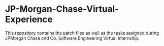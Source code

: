 # JP-Morgan-Chase-Virtual-Experience
This repository contains the patch files as well as the tasks assigned during JPMorgan Chase and Co. Software Engineering Virtual Internship.
